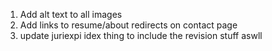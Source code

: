 1. Add alt text to all images
2. Add links to resume/about redirects on contact page
3. update juriexpi idex thing to include the revision stuff aswll
